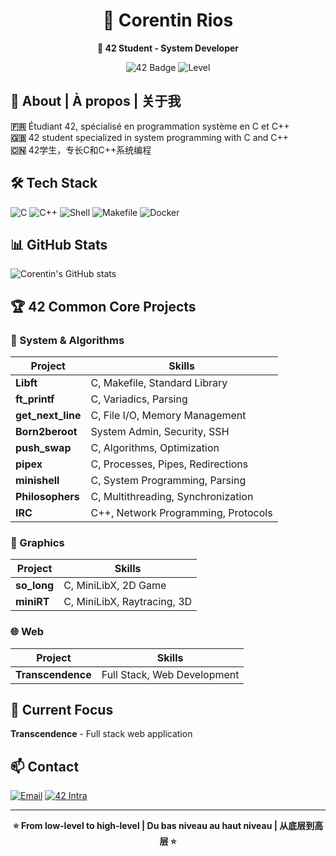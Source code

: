 <h1 align="center">
  👋 Corentin Rios
</h1>

<div align="center">
  
  **🎯 42 Student - System Developer**
  
  ![42 Badge](https://img.shields.io/badge/42-Common_Core_Complete-blue)
  ![Level](https://img.shields.io/badge/Level-Transcendence-purple)

</div>

## 🚀 About | À propos | 关于我

**🇫🇷** Étudiant 42, spécialisé en programmation système en C et C++  
**🇬🇧** 42 student specialized in system programming with C and C++  
**🇨🇳** 42学生，专长C和C++系统编程

## 🛠️ Tech Stack

![C](https://img.shields.io/badge/C-A8B9CC?logo=c&logoColor=white)
![C++](https://img.shields.io/badge/C++-00599C?logo=c%2B%2B&logoColor=white)
![Shell](https://img.shields.io/badge/Shell-4EAA25?logo=gnu-bash&logoColor=white)
![Makefile](https://img.shields.io/badge/Makefile-003366?logo=cmake&logoColor=white)
![Docker](https://img.shields.io/badge/Docker-2496ED?logo=docker&logoColor=white)

## 📊 GitHub Stats

![Corentin's GitHub stats](https://github-readme-stats.vercel.app/api?username=corentin-rios&show_icons=true&theme=radical)

## 🏆 42 Common Core Projects

### 🔧 System & Algorithms
| Project | Skills |
|---------|--------|
| **Libft** | C, Makefile, Standard Library |
| **ft_printf** | C, Variadics, Parsing |
| **get_next_line** | C, File I/O, Memory Management |
| **Born2beroot** | System Admin, Security, SSH |
| **push_swap** | C, Algorithms, Optimization |
| **pipex** | C, Processes, Pipes, Redirections |
| **minishell** | C, System Programming, Parsing |
| **Philosophers** | C, Multithreading, Synchronization |
| **IRC** | C++, Network Programming, Protocols |

### 🎨 Graphics
| Project | Skills |
|---------|--------|
| **so_long** | C, MiniLibX, 2D Game |
| **miniRT** | C, MiniLibX, Raytracing, 3D |

### 🌐 Web
| Project | Skills |
|---------|--------|
| **Transcendence** | Full Stack, Web Development |

## 🎯 Current Focus

**Transcendence** - Full stack web application

## 📫 Contact

[![Email](https://img.shields.io/badge/Email-c.rios@student.42.fr-D14836)](mailto:c.rios@student.42.fr)
[![42 Intra](https://img.shields.io/badge/42_Intra-crios-000000)](https://profile.intra.42.fr/users/crios)

---

<div align="center">
  
  **⭐ From low-level to high-level | Du bas niveau au haut niveau | 从底层到高层 ⭐**

</div>
